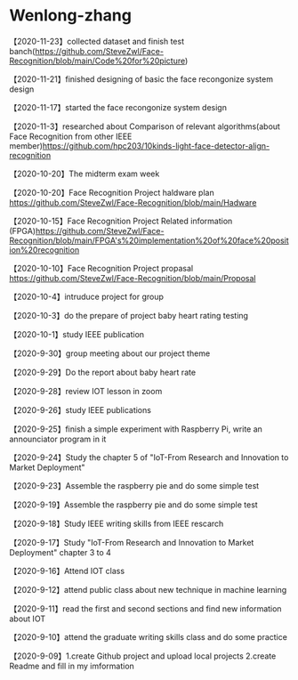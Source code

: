 # Wenlong-zhang
【2020-11-23】collected dataset and finish test banch(https://github.com/SteveZwl/Face-Recognition/blob/main/Code%20for%20picture)

【2020-11-21】finished designing of basic the face recongonize system design

【2020-11-17】started the face recongonize system design

【2020-11-3】researched about Comparison of relevant algorithms(about Face Recognition from other IEEE member)https://github.com/hpc203/10kinds-light-face-detector-align-recognition

【2020-10-20】The midterm exam week

【2020-10-20】Face Recognition Project haldware plan https://github.com/SteveZwl/Face-Recognition/blob/main/Hadware

【2020-10-15】Face Recognition Project Related information (FPGA)https://github.com/SteveZwl/Face-Recognition/blob/main/FPGA's%20implementation%20of%20face%20position%20recognition

【2020-10-10】Face Recognition Project propasal https://github.com/SteveZwl/Face-Recognition/blob/main/Proposal

【2020-10-4】intruduce project for group

【2020-10-3】do the prepare of project baby heart rating testing

【2020-10-1】study IEEE publication

【2020-9-30】group meeting about our project theme

【2020-9-29】Do the report about baby heart rate

【2020-9-28】review IOT lesson in zoom

【2020-9-26】study IEEE publications 

【2020-9-25】finish a simple experiment with Raspberry Pi, write an announciator program in it

【2020-9-24】Study the chapter 5 of "IoT-From Research and Innovation to Market Deployment"

【2020-9-23】Assemble the raspberry pie and do some simple test

【2020-9-19】Assemble the raspberry pie and do some simple test

【2020-9-18】Study IEEE writing skills from IEEE rescarch

【2020-9-17】Study "IoT-From Research and Innovation to Market Deployment" chapter 3 to 4 

【2020-9-16】Attend IOT class

【2020-9-12】attend public class about new technique in machine learning 
 
【2020-9-11】read the first and second sections and find new information about IOT  
 
【2020-9-10】attend the graduate writing skills class and do some practice 
 
【2020-9-09】1.create Github project and upload local projects            2.create Readme and fill in my imformation 










